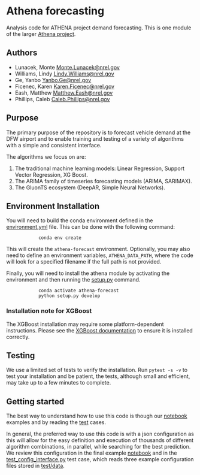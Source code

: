 # Athena forecasting

Analysis code for ATHENA project demand forecasting.  This is one module of the larger [Athena project](athena-mobility.org).

## Authors

- Lunacek, Monte <Monte.Lunacek@nrel.gov>
- Williams, Lindy <Lindy.Williams@nrel.gov>
- Ge, Yanbo <Yanbo.Ge@nrel.gov>
- Ficenec, Karen <Karen.Ficenec@nrel.gov>
- Eash, Matthew <Matthew.Eash@nrel.gov>
- Phillips, Caleb <Caleb.Phillips@nrel.gov>

## Purpose

The primary purpose of the repository is to forecast vehicle demand at the DFW airport and to enable training and testing of a variety of algorithms with a simple and consistent interface.  

The algorithms we focus on are:
1) The traditional machine learning models: Linear Regression, Support Vector Regression, XG Boost.
2) The ARIMA family of timeseries forecasting models (ARIMA, SARIMAX).
3) The GluonTS ecosystem (DeepAR, Simple Neural Networks).

## Environment Installation

You will need to build the conda environment defined in the [environment.yml](environment.yml) file. This can be done with the following command:

                conda env create

This will create the `athena-forecast` environment. Optionally, you may also need to define an environment variables, `ATHENA_DATA_PATH`, where the code will look for a specified filename if the full path is not provided.

Finally, you will need to install the athena module by activating the environment and then running the [setup.py](setup.py) command.

                conda activate athena-forecast
                python setup.py develop

### Installation note for XGBoost

The XGBoost installation may require some platform-dependent instructions.  Please see the [XGBoost documentation](https://xgboost.readthedocs.io/en/latest/build.html) to ensure it is installed correctly.


## Testing

We use a limited set of tests to verify the installation.  Run `pytest -s -v` to test your installation and be patient, the tests, although small and efficient, may take up to a few minutes to complete.

## Getting started

The best way to understand how to use this code is though our [notebook](notebooks) examples and by reading the [test](test) cases.

In general, the preferred way to use this code is with a json configuration as this will allow for the easy definition and execution of thousands of different algorithm combinations, in parallel, while searching for the best prediction.  We review this configuration in the final example [notebook](notebooks) and in the [test_config_interface.py](test/test_config_interface.py) test case, which reads three example configuration files stored in [test/data](test/data).










